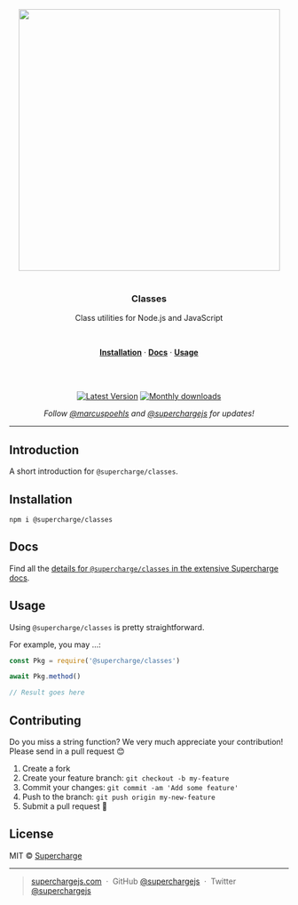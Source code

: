 <div align="center">
  <a href="https://superchargejs.com">
    <img width="471" style="max-width:100%;" src="https://superchargejs.com/images/supercharge-text.svg" />
  </a>
  <br/>
  <br/>
  <p>
    <h3>Classes</h3>
  </p>
  <p>
    Class utilities for Node.js and JavaScript
  </p>
  <br/>
  <p>
    <a href="#installation"><strong>Installation</strong></a> ·
    <a href="#Docs"><strong>Docs</strong></a> ·
    <a href="#usage"><strong>Usage</strong></a>
  </p>
  <br/>
  <br/>
  <p>
    <a href="https://www.npmjs.com/package/@supercharge/classes"><img src="https://img.shields.io/npm/v/@supercharge/classes.svg" alt="Latest Version"></a>
    <a href="https://www.npmjs.com/package/@supercharge/classes"><img src="https://img.shields.io/npm/dm/@supercharge/classes.svg" alt="Monthly downloads"></a>
  </p>
  <p>
    <em>Follow <a href="http://twitter.com/marcuspoehls">@marcuspoehls</a> and <a href="http://twitter.com/superchargejs">@superchargejs</a> for updates!</em>
  </p>
</div>

---

## Introduction
A short introduction for `@supercharge/classes`.


## Installation

```
npm i @supercharge/classes
```


## Docs
Find all the [details for `@supercharge/classes` in the extensive Supercharge docs](https://superchargejs.com/docs/classes).


## Usage
Using `@supercharge/classes` is pretty straightforward.

For example, you may …:

```js
const Pkg = require('@supercharge/classes')

await Pkg.method()

// Result goes here
```


## Contributing
Do you miss a string function? We very much appreciate your contribution! Please send in a pull request 😊

1.  Create a fork
2.  Create your feature branch: `git checkout -b my-feature`
3.  Commit your changes: `git commit -am 'Add some feature'`
4.  Push to the branch: `git push origin my-new-feature`
5.  Submit a pull request 🚀


## License
MIT © [Supercharge](https://superchargejs.com)

---

> [superchargejs.com](https://superchargejs.com) &nbsp;&middot;&nbsp;
> GitHub [@superchargejs](https://github.com/superchargejs/) &nbsp;&middot;&nbsp;
> Twitter [@superchargejs](https://twitter.com/superchargejs)
